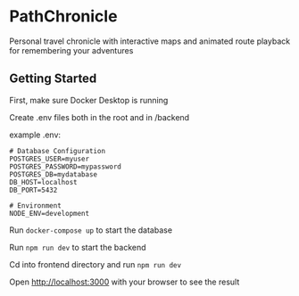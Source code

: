 # PathChronicle

Personal travel chronicle with interactive maps and animated route playback for remembering your adventures

## Getting Started

First, make sure Docker Desktop is running

Create .env files both in the root and in /backend

example .env:

```
# Database Configuration
POSTGRES_USER=myuser
POSTGRES_PASSWORD=mypassword
POSTGRES_DB=mydatabase
DB_HOST=localhost
DB_PORT=5432

# Environment
NODE_ENV=development
```

Run `docker-compose up` to start the database

Run `npm run dev` to start the backend

Cd into frontend directory and run `npm run dev`

Open [http://localhost:3000](http://localhost:3000) with your browser to see the result
